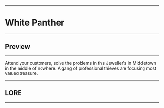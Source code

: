 ***
# White Panther
****
## Preview 
***
Attend your customers, solve the problems in this Jeweller's in Middletown in the middle of nowhere.
A gang of professional thieves are focusing  most valued treasure.
***
## LORE
****


